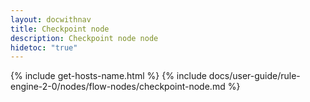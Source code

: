 ```yaml
---
layout: docwithnav
title: Checkpoint node
description: Checkpoint node node
hidetoc: "true"
---
```


{% include get-hosts-name.html %}
{% include docs/user-guide/rule-engine-2-0/nodes/flow-nodes/checkpoint-node.md %}
